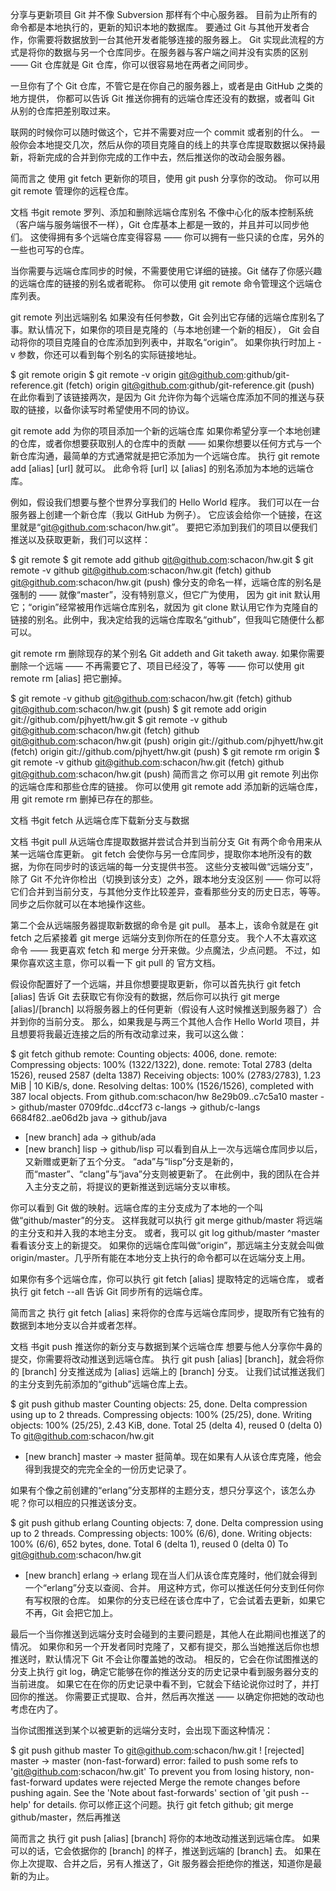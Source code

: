 分享与更新项目
Git 并不像 Subversion 那样有个中心服务器。 目前为止所有的命令都是本地执行的，更新的知识本地的数据库。 要通过 Git 与其他开发者合作，你需要将数据放到一台其他开发者能够连接的服务器上。 Git 实现此流程的方式是将你的数据与另一个仓库同步。在服务器与客户端之间并没有实质的区别 —— Git 仓库就是 Git 仓库，你可以很容易地在两者之间同步。

一旦你有了个 Git 仓库，不管它是在你自己的服务器上，或者是由 GitHub 之类的地方提供， 你都可以告诉 Git 推送你拥有的远端仓库还没有的数据，或者叫 Git 从别的仓库把差别取过来。

联网的时候你可以随时做这个，它并不需要对应一个 commit 或者别的什么。 一般你会本地提交几次，然后从你的项目克隆自的线上的共享仓库提取数据以保持最新，将新完成的合并到你完成的工作中去，然后推送你的改动会服务器。

简而言之 使用 git fetch 更新你的项目，使用 git push 分享你的改动。 你可以用 git remote 管理你的远程仓库。

文档   书git remote 罗列、添加和删除远端仓库别名
不像中心化的版本控制系统（客户端与服务端很不一样），Git 仓库基本上都是一致的，并且并可以同步他们。 这使得拥有多个远端仓库变得容易 —— 你可以拥有一些只读的仓库，另外的一些也可写的仓库。

当你需要与远端仓库同步的时候，不需要使用它详细的链接。Git 储存了你感兴趣的远端仓库的链接的别名或者昵称。 你可以使用 git remote 命令管理这个远端仓库列表。

git remote 列出远端别名
如果没有任何参数，Git 会列出它存储的远端仓库别名了事。默认情况下，如果你的项目是克隆的（与本地创建一个新的相反）， Git 会自动将你的项目克隆自的仓库添加到列表中，并取名“origin”。 如果你执行时加上 -v 参数，你还可以看到每个别名的实际链接地址。

$ git remote
origin
$ git remote -v
origin  git@github.com:github/git-reference.git (fetch)
origin  git@github.com:github/git-reference.git (push)
在此你看到了该链接两次，是因为 Git 允许你为每个远端仓库添加不同的推送与获取的链接，以备你读写时希望使用不同的协议。

git remote add 为你的项目添加一个新的远端仓库
如果你希望分享一个本地创建的仓库，或者你想要获取别人的仓库中的贡献 —— 如果你想要以任何方式与一个新仓库沟通，最简单的方式通常就是把它添加为一个远端仓库。 执行 git remote add [alias] [url] 就可以。 此命令将 [url] 以 [alias] 的别名添加为本地的远端仓库。

例如，假设我们想要与整个世界分享我们的 Hello World 程序。 我们可以在一台服务器上创建一个新仓库（我以 GitHub 为例子）。 它应该会给你一个链接，在这里就是“git@github.com:schacon/hw.git”。 要把它添加到我们的项目以便我们推送以及获取更新，我们可以这样：

$ git remote
$ git remote add github git@github.com:schacon/hw.git
$ git remote -v
github  git@github.com:schacon/hw.git (fetch)
github  git@github.com:schacon/hw.git (push)
像分支的命名一样，远端仓库的别名是强制的 —— 就像“master”，没有特别意义，但它广为使用， 因为 git init 默认用它；“origin”经常被用作远端仓库别名，就因为 git clone 默认用它作为克隆自的链接的别名。此例中，我决定给我的远端仓库取名“github”，但我叫它随便什么都可以。

git remote rm 删除现存的某个别名
Git addeth and Git taketh away. 如果你需要删除一个远端 —— 不再需要它了、项目已经没了，等等 —— 你可以使用 git remote rm [alias] 把它删掉。

$ git remote -v
github  git@github.com:schacon/hw.git (fetch)
github  git@github.com:schacon/hw.git (push)
$ git remote add origin git://github.com/pjhyett/hw.git
$ git remote -v
github  git@github.com:schacon/hw.git (fetch)
github  git@github.com:schacon/hw.git (push)
origin  git://github.com/pjhyett/hw.git (fetch)
origin  git://github.com/pjhyett/hw.git (push)
$ git remote rm origin
$ git remote -v
github  git@github.com:schacon/hw.git (fetch)
github  git@github.com:schacon/hw.git (push)
简而言之 你可以用 git remote 列出你的远端仓库和那些仓库的链接。 你可以使用 git remote add 添加新的远端仓库，用 git remote rm 删掉已存在的那些。

文档   书git fetch 从远端仓库下载新分支与数据

文档   书git pull 从远端仓库提取数据并尝试合并到当前分支
Git 有两个命令用来从某一远端仓库更新。 git fetch 会使你与另一仓库同步，提取你本地所没有的数据，为你在同步时的该远端的每一分支提供书签。 这些分支被叫做“远端分支”，除了 Git 不允许你检出（切换到该分支）之外，跟本地分支没区别 —— 你可以将它们合并到当前分支，与其他分支作比较差异，查看那些分支的历史日志，等等。同步之后你就可以在本地操作这些。

第二个会从远端服务器提取新数据的命令是 git pull。 基本上，该命令就是在 git fetch 之后紧接着 git merge 远端分支到你所在的任意分支。 我个人不太喜欢这命令 —— 我更喜欢 fetch 和 merge 分开来做。少点魔法，少点问题。 不过，如果你喜欢这主意，你可以看一下 git pull 的 官方文档。

假设你配置好了一个远端，并且你想要提取更新，你可以首先执行 git fetch [alias] 告诉 Git 去获取它有你没有的数据，然后你可以执行 git merge [alias]/[branch] 以将服务器上的任何更新（假设有人这时候推送到服务器了）合并到你的当前分支。 那么，如果我是与两三个其他人合作 Hello World 项目，并且想要将我最近连接之后的所有改动拿过来，我可以这么做：

$ git fetch github
remote: Counting objects: 4006, done.
remote: Compressing objects: 100% (1322/1322), done.
remote: Total 2783 (delta 1526), reused 2587 (delta 1387)
Receiving objects: 100% (2783/2783), 1.23 MiB | 10 KiB/s, done.
Resolving deltas: 100% (1526/1526), completed with 387 local objects.
From github.com:schacon/hw
   8e29b09..c7c5a10  master     -> github/master
   0709fdc..d4ccf73  c-langs    -> github/c-langs
   6684f82..ae06d2b  java       -> github/java
 * [new branch]      ada        -> github/ada
 * [new branch]      lisp       -> github/lisp
可以看到自从上一次与远端仓库同步以后，又新赠或更新了五个分支。 “ada”与“lisp”分支是新的，而“master”、“clang”与“java”分支则被更新了。 在此例中，我的团队在合并入主分支之前，将提议的更新推送到远端分支以审核。

你可以看到 Git 做的映射。远端仓库的主分支成为了本地的一个叫做“github/master”的分支。 这样我就可以执行 git merge github/master 将远端的主分支和并入我的本地主分支。 或者，我可以 git log github/master ^master 看看该分支上的新提交。 如果你的远端仓库叫做“origin”，那远端主分支就会叫做 origin/master。几乎所有能在本地分支上执行的命令都可以在远端分支上用。

如果你有多个远端仓库，你可以执行 git fetch [alias] 提取特定的远端仓库， 或者执行 git fetch --all 告诉 Git 同步所有的远端仓库。

简而言之 执行 git fetch [alias] 来将你的仓库与远端仓库同步，提取所有它独有的数据到本地分支以合并或者怎样。

文档   书git push 推送你的新分支与数据到某个远端仓库
想要与他人分享你牛鼻的提交，你需要将改动推送到远端仓库。 执行 git push [alias] [branch]，就会将你的 [branch] 分支推送成为 [alias] 远端上的 [branch] 分支。 让我们试试推送我们的主分支到先前添加的“github”远端仓库上去。

$ git push github master
Counting objects: 25, done.
Delta compression using up to 2 threads.
Compressing objects: 100% (25/25), done.
Writing objects: 100% (25/25), 2.43 KiB, done.
Total 25 (delta 4), reused 0 (delta 0)
To git@github.com:schacon/hw.git
 * [new branch]      master -> master
挺简单。现在如果有人从该仓库克隆，他会得到我提交的完完全全的一份历史记录了。

如果有个像之前创建的“erlang”分支那样的主题分支，想只分享这个，该怎么办呢？你可以相应的只推送该分支。

$ git push github erlang
Counting objects: 7, done.
Delta compression using up to 2 threads.
Compressing objects: 100% (6/6), done.
Writing objects: 100% (6/6), 652 bytes, done.
Total 6 (delta 1), reused 0 (delta 0)
To git@github.com:schacon/hw.git
 * [new branch]      erlang -> erlang
现在当人们从该仓库克隆时，他们就会得到一个“erlang”分支以查阅、合并。 用这种方式，你可以推送任何分支到任何你有写权限的仓库。 如果你的分支已经在该仓库中了，它会试着去更新，如果它不再，Git 会把它加上。

最后一个当你推送到远端分支时会碰到的主要问题是，其他人在此期间也推送了的情况。 如果你和另一个开发者同时克隆了，又都有提交，那么当她推送后你也想推送时，默认情况下 Git 不会让你覆盖她的改动。 相反的，它会在你试图推送的分支上执行 git log，确定它能够在你的推送分支的历史记录中看到服务器分支的当前进度。 如果它在在你的历史记录中看不到，它就会下结论说你过时了，并打回你的推送。 你需要正式提取、合并，然后再次推送 —— 以确定你把她的改动也考虑在内了。

当你试图推送到某个以被更新的远端分支时，会出现下面这种情况：

$ git push github master
To git@github.com:schacon/hw.git
 ! [rejected]        master -> master (non-fast-forward)
error: failed to push some refs to 'git@github.com:schacon/hw.git'
To prevent you from losing history, non-fast-forward updates were rejected
Merge the remote changes before pushing again.  See the 'Note about
fast-forwards' section of 'git push --help' for details.
你可以修正这个问题。执行 git fetch github; git merge github/master，然后再推送

简而言之 执行 git push [alias] [branch] 将你的本地改动推送到远端仓库。 如果可以的话，它会依据你的 [branch] 的样子，推送到远端的 [branch] 去。 如果在你上次提取、合并之后，另有人推送了，Git 服务器会拒绝你的推送，知道你是最新的为止。